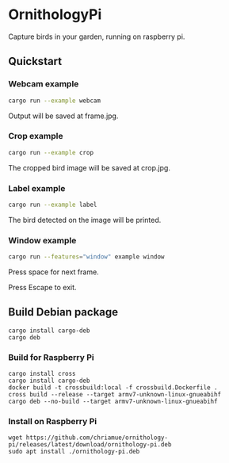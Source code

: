 # OrnithologyPi
Capture birds in your garden, running on raspberry pi.

## Quickstart

### Webcam example

```sh
cargo run --example webcam
```

Output will be saved at frame.jpg.

### Crop example

```sh
cargo run --example crop
```

The cropped bird image will be saved at crop.jpg.

### Label example

```sh
cargo run --example label
```

The bird detected on the image will be printed.

### Window example

```sh
cargo run --features="window" example window
```

Press space for next frame.

Press Escape to exit.

## Build Debian package

```
cargo install cargo-deb
cargo deb
```

### Build for Raspberry Pi

```
cargo install cross
cargo install cargo-deb
docker build -t crossbuild:local -f crossbuild.Dockerfile .
cross build --release --target armv7-unknown-linux-gnueabihf
cargo deb --no-build --target armv7-unknown-linux-gnueabihf
```

### Install on Raspberry Pi

```
wget https://github.com/chriamue/ornithology-pi/releases/latest/download/ornithology-pi.deb
sudo apt install ./ornithology-pi.deb
```
